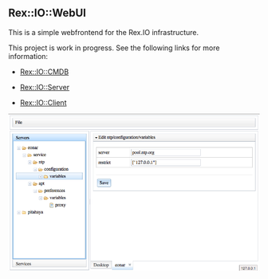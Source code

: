 ## Rex::IO::WebUI

This is a simple webfrontend for the Rex.IO infrastructure. 

This project is work in progress. See the following links for more information:

* [Rex::IO::CMDB](https://metacpan.org/module/Rex::IO::CMDB)

* [Rex::IO::Server](https://metacpan.org/module/Rex::IO::Server)

* [Rex::IO::Client](https://metacpan.org/module/Rex::IO::Client)

![rex.io webui](https://github.com/krimdomu/rex-io-webui/raw/master/doc/rexioweb.png)

